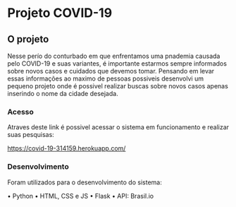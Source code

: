 
<h1>Projeto COVID-19 </h1>

<h2>O projeto </h2>
<p>
 Nesse perío do conturbado em que enfrentamos uma pnademia causada pelo COVID-19 e suas variantes, é importante estarmos sempre informados sobre novos casos e cuidados que devemos tomar.
 Pensando  em levar essas informações ao maximo de pessoas possiveis desenvolvi um pequeno projeto onde é possivel realizar buscas sobre novos casos apenas inserindo o nome da cidade desejada.
 </p>
 
 <h3>Acesso</h3>
 
 <p>Atraves deste link é possivel acessar o sistema em funcionamento e realizar suas pesquisas:

  https://covid-19-314159.herokuapp.com/

</p>
 
 <h3>Desenvolvimento</h3>

<p>Foram utilizados para o desenvolvimento do sistema:

  • Python
  • HTML, CSS e JS
  • Flask
  • API: Brasil.io
  
</p>
